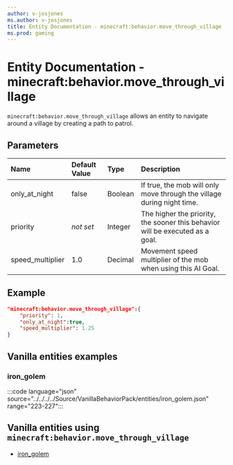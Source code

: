 ```yaml
---
author: v-josjones
ms.author: v-josjones
title: Entity Documentation - minecraft:behavior.move_through_village
ms.prod: gaming
---
```


# Entity Documentation - minecraft:behavior.move_through_village

`minecraft:behavior.move_through_village` allows an entity to navigate around a village by creating a path to patrol.

## Parameters

|Name |Default Value  |Type  |Description  |
|:----------|:----------|:----------|:----------|
|only_at_night| false| Boolean| If true, the mob will only move through the village during night time. |
|priority|*not set*|Integer|The higher the priority, the sooner this behavior will be executed as a goal.|
|speed_multiplier| 1.0| Decimal| Movement speed multiplier of the mob when using this AI Goal. |

## Example

```json
"minecraft:behavior.move_through_village":{
    "priority": 1,
    "only_at_night":true,
    "speed_multiplier": 1.25
}
```

## Vanilla entities examples

### iron_golem

:::code language="json" source="../../../../Source/VanillaBehaviorPack/entities/iron_golem.json" range="223-227":::

## Vanilla entities using `minecraft:behavior.move_through_village`

- [iron_golem](../../../../Source/VanillaBehaviorPack_Snippets/entities/iron_golem.md)
